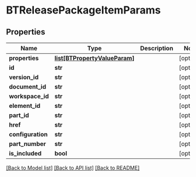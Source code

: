 # BTReleasePackageItemParams

## Properties
Name | Type | Description | Notes
------------ | ------------- | ------------- | -------------
**properties** | [**list[BTPropertyValueParam]**](BTPropertyValueParam.md) |  | [optional] 
**id** | **str** |  | [optional] 
**version_id** | **str** |  | [optional] 
**document_id** | **str** |  | [optional] 
**workspace_id** | **str** |  | [optional] 
**element_id** | **str** |  | [optional] 
**part_id** | **str** |  | [optional] 
**href** | **str** |  | [optional] 
**configuration** | **str** |  | [optional] 
**part_number** | **str** |  | [optional] 
**is_included** | **bool** |  | [optional] 

[[Back to Model list]](../README.md#documentation-for-models) [[Back to API list]](../README.md#documentation-for-api-endpoints) [[Back to README]](../README.md)


